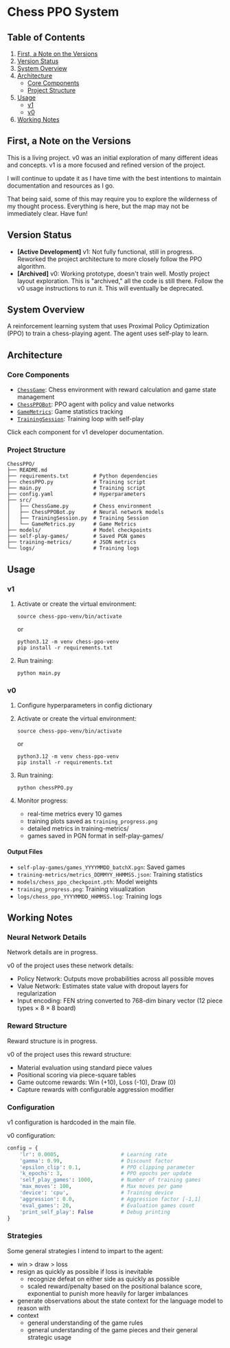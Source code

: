 # Chess PPO System

## Table of Contents
1. [First, a Note on the Versions](#first-a-note-on-the-versions)
2. [Version Status](#version-status)
3. [System Overview](#system-overview)
4. [Architecture](#architecture)
    - [Core Components](#core-components)
    - [Project Structure](#project-structure)
5. [Usage](#usage)
    - [v1](#v1)
    - [v0](#v0)
6. [Working Notes](#working-notes)


## First, a Note on the Versions
This is a living project. v0 was an initial exploration of many different ideas and concepts. v1 is a more focused and refined version of the project.

I will continue to update it as I have time with the best intentions to maintain documentation and resources as I go.

That being said, some of this may require you to explore the wilderness of my thought process. Everything is here, but the map may not be immediately clear. Have fun!

## Version Status
- **[Active Development]** v1: Not fully functional, still in progress. Reworked the project architecture to more closely follow the PPO algorithm.
- **[Archived]** v0: Working prototype, doesn't train well. Mostly project layout exploration. This is "archived," all the code is still there. Follow the v0 usage instructions to run it. This will eventually be deprecated.

## System Overview
A reinforcement learning system that uses Proximal Policy Optimization (PPO) to train a chess-playing agent. The agent uses self-play to learn.

## Architecture
### Core Components
- [`ChessGame`](/docs/ChessGame/README.md): Chess environment with reward calculation and game state management
- [`ChessPPOBot`](/docs/ChessPPOBot/README.md): PPO agent with policy and value networks
- [`GameMetrics`](/docs/GameMetrics/README.md): Game statistics tracking
- [`TrainingSession`](/docs/TrainingSession/README.md): Training loop with self-play

Click each component for v1 developer documentation.

### Project Structure
```
ChessPPO/
├── README.md
├── requirements.txt        # Python dependencies
├── chessPPO.py             # Training script
├── main.py                 # Training script
├── config.yaml             # Hyperparameters
├── src/
│   ├── ChessGame.py        # Chess environment
│   ├── ChessPPOBot.py      # Neural network models
│   ├── TrainingSession.py  # Training Session
│   └── GameMetrics.py      # Game Metrics
├── models/                 # Model checkpoints
├── self-play-games/        # Saved PGN games
├── training-metrics/       # JSON metrics
└── logs/                   # Training logs
```

## Usage
### v1
1. Activate or create the virtual environment:
    ```
    source chess-ppo-venv/bin/activate
    ```
    or
    ```
    python3.12 -m venv chess-ppo-venv
    pip install -r requirements.txt
    ```
2. Run training:
    ```
    python main.py
    ```

### v0
1. Configure hyperparameters in config dictionary
2. Activate or create the virtual environment:
    ```
    source chess-ppo-venv/bin/activate
    ```
    or
    ```
    python3.12 -m venv chess-ppo-venv
    pip install -r requirements.txt
    ```
3. Run training:
    ```
    python chessPPO.py
    ```

3. Monitor progress:
    - real-time metrics every 10 games
    - training plots saved as `training_progress.png`
    - detailed metrics in training-metrics/
    - games saved in PGN format in self-play-games/

#### Output Files
- `self-play-games/games_YYYYMMDD_batchX.pgn`: Saved games
- `training-metrics/metrics_DDMMYY_HHMMSS.json`: Training statistics
- `models/chess_ppo_checkpoint.pth`: Model weights
- `training_progress.png`: Training visualization
- `logs/chess_ppo_YYYYMMDD_HHMMSS.log`: Training logs

## Working Notes
### Neural Network Details
Network details are in progress.

v0 of the project uses these network details:
- Policy Network: Outputs move probabilities across all possible moves
- Value Network: Estimates state value with dropout layers for regularization
- Input encoding: FEN string converted to 768-dim binary vector (12 piece types × 8 × 8 board)

### Reward Structure
Reward structure is in progress.

v0 of the project uses this reward structure:
- Material evaluation using standard piece values
- Positional scoring via piece-square tables
- Game outcome rewards: Win (+10), Loss (-10), Draw (0)
- Capture rewards with configurable aggression modifier

### Configuration
v1 configuration is hardcoded in the main file.

v0 configuration:
```python
config = {
    'lr': 0.0005,                    # Learning rate
    'gamma': 0.99,                   # Discount factor
    'epsilon_clip': 0.1,             # PPO clipping parameter
    'k_epochs': 3,                   # PPO epochs per update
    'self_play_games': 1000,         # Number of training games
    'max_moves': 100,                # Max moves per game
    'device': 'cpu',                 # Training device
    'aggression': 0.0,               # Aggression factor [-1,1]
    'eval_games': 20,                # Evaluation games count
    'print_self_play': False         # Debug printing
}
```

### Strategies
Some general strategies I intend to impart to the agent:
- win > draw > loss
- resign as quickly as possible if loss is inevitable
    - recognize defeat on either side as quickly as possible
    - scaled reward/penalty based on the positional balance score, exponential to punish more heavily for larger imbalances
- generate observations about the state context for the language model to reason with
- context
    - general understanding of the game rules
    - general understanding of the game pieces and their general strategic usage

<!-- ### Training Process
1. Self-play episodes generate training data
2. PPO updates policy and value networks
3. Metrics tracked:
   - Win/loss/draw ratios
   - Episode rewards
   - Game lengths
   - Material advantage -->